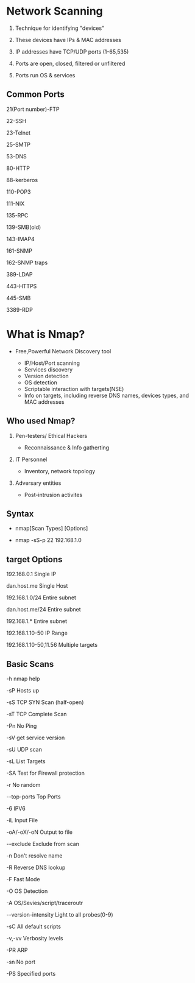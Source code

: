 # Network Scanning

1. Technique for identifying "devices"

2. These devices have IPs & MAC addresses

3. IP addresses have TCP/UDP ports (1-65,535)

4. Ports are open, closed, filtered or unfiltered

5. Ports run OS & services

## Common Ports

21(Port number)-FTP

22-SSH

23-Telnet

25-SMTP

53-DNS

80-HTTP

88-kerberos

110-POP3

111-NIX

135-RPC

139-SMB(old)

143-IMAP4

161-SNMP

162-SNMP traps

389-LDAP

443-HTTPS

445-SMB

3389-RDP

# What is Nmap?

- Free,Powerful Network Discovery tool

    - IP/Host/Port scanning
    - Services discovery
    - Version detection
    - OS detection
    - Scriptable interaction with targets(NSE)
    - Info on targets, including reverse DNS names, devices types, and MAC addresses


## Who used Nmap?

1. Pen-testers/ Ethical Hackers 

    - Reconnaissance & Info gatherting

2. IT Personnel

    - Inventory, network topology

3. Adversary entities

    - Post-intrusion activites
    
## Syntax

- nmap[Scan Types] [Options] <target>

- nmap -sS-p 22 192.168.1.0

## target Options

192.168.0.1             Single IP

dan.host.me             Single Host

192.168.1.0/24          Entire subnet

dan.host.me/24          Entire subnet

192.168.1.*             Entire subnet

192.168.1.10-50         IP Range

192.168.1.10-50,11.56   Multiple targets

## Basic Scans

-h                              nmap help

-sP                             Hosts up

-sS                             TCP SYN Scan (half-open)

-sT                             TCP Complete Scan

-Pn                             No Ping

-sV                             get service version

-sU                             UDP scan

-sL                             List Targets

-SA                             Test for Firewall protection

-r                              No random

--top-ports                     Top Ports

-6                              IPV6

-iL <file>                      Input File

-oA/-oX/-oN <file>              Output to file

--exclude                       Exclude from scan

-n                              Don't resolve name

-R                              Reverse DNS lookup

-F                              Fast Mode

-O                              OS Detection

-A                              OS/Sevies/script/traceroutr

--version-intensity <level>     Light to all probes(0-9)

-sC                             All default scripts

-v,-vv                          Verbosity levels

-PR                             ARP

-sn                             No port

-PS <port list>                 Specified ports